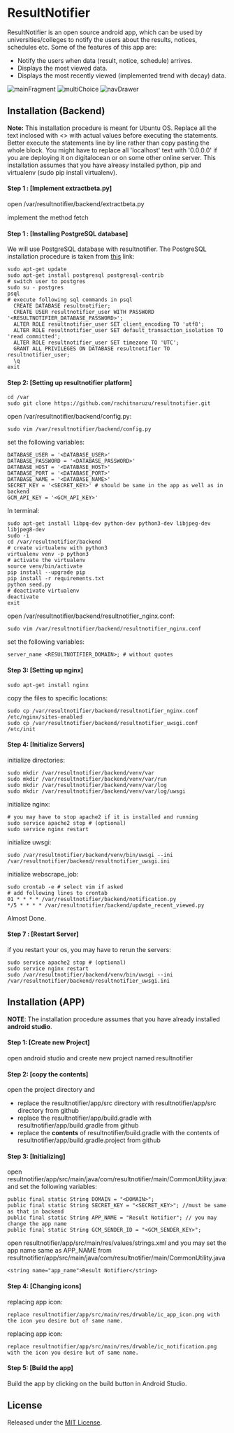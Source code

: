 ResultNotifier
==============

ResultNotifier is an open source android app, 
which can be used by universities/colleges to notify the users 
about the results, notices, schedules etc. Some of the features of this app are:

- Notify the users when data (result, notice, schedule) arrives.
- Displays the most viewed data.
- Displays the most recently viewed (implemented trend with decay) data.

![mainFragment](/images/mainFragment.JPG) ![multiChoice](/images/multiChoice.JPG) ![navDrawer](/images/navDrawer.JPG)

Installation (Backend)
----------------

**Note:** This installation procedure is meant for Ubuntu OS. 
Replace all the text inclosed with <> with actual values before executing the statements. 
Better execute the statements line by line rather than copy pasting the whole block. 
You might have to replace all 'localhost' text with '0.0.0.0' if you are deploying it on digitalocean or on some other online server. 
This installation assumes that you have alreasy installed python, pip and virtualenv \(sudo pip install virtualenv\).

#### Step 1 : [Implement extractbeta.py]

open /var/resultnotifier/backend/extractbeta.py

implement the method fetch

#### Step 1 : [Installing PostgreSQL database]

We will use PostgreSQL database with resultnotifier. The PostgreSQL installation procedure is taken from [this](https://www.digitalocean.com/community/tutorials/how-to-use-postgresql-with-your-django-application-on-ubuntu-14-04) link:

    sudo apt-get update
	sudo apt-get install postgresql postgresql-contrib
	# switch user to postgres
	sudo su - postgres
    psql
    # execute following sql commands in psql
      CREATE DATABASE resultnotifier;
      CREATE USER resultnotifier_user WITH PASSWORD '<RESULTNOTIFIER_DATABASE_PASSWORD>';
      ALTER ROLE resultnotifier_user SET client_encoding TO 'utf8';
      ALTER ROLE resultnotifier_user SET default_transaction_isolation TO 'read committed';
      ALTER ROLE resultnotifier_user SET timezone TO 'UTC';
      GRANT ALL PRIVILEGES ON DATABASE resultnotifier TO resultnotifier_user;
      \q
    exit
   
    
#### Step 2: [Setting up resultnotifier platform]

    cd /var
    sudo git clone https://github.com/rachitnaruzu/resultnotifier.git
    
open /var/resultnotifier/backend/config.py:
  
    sudo vim /var/resultnotifier/backend/config.py
    
set the following variables:
 
    DATABASE_USER = '<DATABASE_USER>'
	DATABASE_PASSWORD = '<DATABASE_PASSWORD>'
	DATABASE_HOST = '<DATABASE_HOST>'
	DATABASE_PORT = '<DATABASE_PORT>'
	DATABASE_NAME = '<DATABASE_NAME>'
	SECRET_KEY = '<SECRET_KEY>' # should be same in the app as well as in backend
	GCM_API_KEY = '<GCM_API_KEY>'

In terminal:

    sudo apt-get install libpq-dev python-dev python3-dev libjpeg-dev libjpeg8-dev 
    sudo -i
    cd /var/resultnotifier/backend
    # create virtualenv with python3
    virtualenv venv -p python3
    # activate the virtualenv
    source venv/bin/activate
    pip install --upgrade pip 
    pip install -r requirements.txt
    python seed.py
    # deactivate virtualenv
    deactivate
    exit
    
open /var/resultnotifier/backend/resultnotifier_nginx.conf:
    
    sudo vim /var/resultnotifier/backend/resultnotifier_nginx.conf
    
set the following variables:

	server_name <RESULTNOTIFIER_DOMAIN>; # without quotes
	
#### Step 3: [Setting up nginx]

    sudo apt-get install nginx
    
copy the files to specific locations:

    sudo cp /var/resultnotifier/backend/resultnotifier_nginx.conf /etc/nginx/sites-enabled
    sudo cp /var/resultnotifier/backend/resultnotifier_uwsgi.conf /etc/init

#### Step 4: [Initialize Servers]    

initialize directories:

    sudo mkdir /var/resultnotifier/backend/venv/var
    sudo mkdir /var/resultnotifier/backend/venv/var/run
    sudo mkdir /var/resultnotifier/backend/venv/var/log
    sudo mkdir /var/resultnotifier/backend/venv/var/log/uwsgi

initialize nginx:
    
    # you may have to stop apache2 if it is installed and running
    sudo service apache2 stop # (optional)
    sudo service nginx restart
    
initialize uwsgi:
    
    sudo /var/resultnotifier/backend/venv/bin/uwsgi --ini /var/resultnotifier/backend/resultnotifier_uwsgi.ini
	
initialize webscrape_job:

	sudo crontab -e # select vim if asked	
	# add following lines to crontab
	01 * * * * /var/resultnotifier/backend/notification.py
	*/5 * * * * /var/resultnotifier/backend/update_recent_viewed.py


Almost Done.

#### Step 7 : [Restart Server]

if you restart your os, you may have to rerun the servers:
    
    sudo service apache2 stop # (optional)
    sudo service nginx restart
    sudo /var/resultnotifier/backend/venv/bin/uwsgi --ini /var/resultnotifier/backend/resultnotifier_uwsgi.ini
	
Installation (APP)
----------------------

**NOTE**: The installation procedure assumes that you have already installed **android studio**.

#### Step 1: [Create new Project]

open android studio and create new project named resultnotifier

#### Step 2: [copy the contents]

open the project directory and 

- replace the resultnotifier/app/src directory with resultnotifier/app/src directory from github
- replace the resultnotifier/app/build.gradle with resultnotifier/app/build.gradle from github
- replace the **contents** of resultnotifier/build.gradle with the contents of  resultnotifier/app/build.gradle.project from github

#### Step 3: [Initializing]

open resultnotifier/app/src/main/java/com/resultnotifier/main/CommonUtility.java:
and set the following variables:

	public final static String DOMAIN = "<DOMAIN>";
    public final static String SECRET_KEY = "<SECRET_KEY>"; //must be same as that in backend
    public final static String APP_NAME = "Result Notifier"; // you may change the app name
    public final static String GCM_SENDER_ID = "<GCM_SENDER_KEY>";
	
open resultnotifier/app/src/main/res/values/strings.xml 
and you may set the app name same as APP_NAME from 
resultnotifier/app/src/main/java/com/resultnotifier/main/CommonUtility.java

	<string name="app_name">Result Notifier</string>
	
#### Step 4: [Changing icons]

replacing app icon:

	replace resultnotifier/app/src/main/res/drwable/ic_app_icon.png with the icon you desire but of same name.
	
replacing app icon:

	replace resultnotifier/app/src/main/res/drwable/ic_notification.png with the icon you desire but of same name.
	
#### Step 5: [Build the app]

Build the app by clicking on the build button in Android Studio.

License
-------

Released under the [MIT License](http://opensource.org/licenses/MIT).

